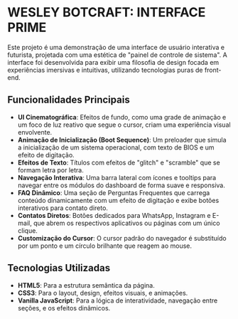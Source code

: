 # WESLEY BOTCRAFT: INTERFACE PRIME

Este projeto é uma demonstração de uma interface de usuário interativa e futurista, projetada com uma estética de "painel de controle de sistema". A interface foi desenvolvida para exibir uma filosofia de design focada em experiências imersivas e intuitivas, utilizando tecnologias puras de front-end.

## Funcionalidades Principais

* **UI Cinematográfica**: Efeitos de fundo, como uma grade de animação e um foco de luz reativo que segue o cursor, criam uma experiência visual envolvente.
* **Animação de Inicialização (Boot Sequence)**: Um preloader que simula a inicialização de um sistema operacional, com texto de BIOS e um efeito de digitação.
* **Efeitos de Texto**: Títulos com efeitos de "glitch" e "scramble" que se formam letra por letra.
* **Navegação Interativa**: Uma barra lateral com ícones e tooltips para navegar entre os módulos do dashboard de forma suave e responsiva.
* **FAQ Dinâmico**: Uma seção de Perguntas Frequentes que carrega conteúdo dinamicamente com um efeito de digitação e exibe botões interativos para contato direto.
* **Contatos Diretos**: Botões dedicados para WhatsApp, Instagram e E-mail, que abrem os respectivos aplicativos ou páginas com um único clique.
* **Customização do Cursor**: O cursor padrão do navegador é substituído por um ponto e um círculo brilhante que reagem ao mouse.

## Tecnologias Utilizadas

* **HTML5**: Para a estrutura semântica da página.
* **CSS3**: Para o layout, design, efeitos visuais, e animações.
* **Vanilla JavaScript**: Para a lógica de interatividade, navegação entre seções, e os efeitos dinâmicos.
